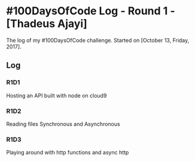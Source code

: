 # #100DaysOfCode Log - Round 1 - [Thadeus Ajayi]

The log of my #100DaysOfCode challenge. Started on [October 13, Friday, 2017].

## Log

### R1D1 
  Hosting an API built with node on cloud9
### R1D2
  Reading files Synchronous and Asynchronous
### R1D3
  Playing around with http functions and async http
